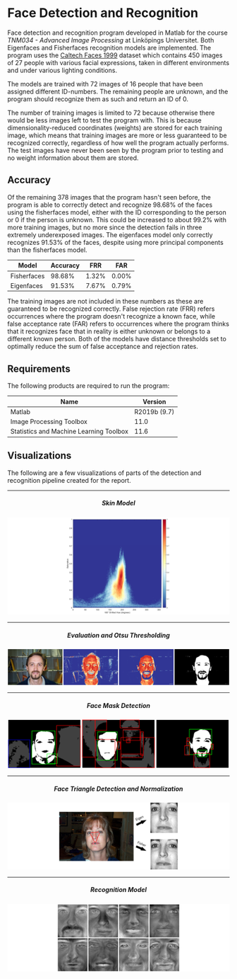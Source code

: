# Face Detection and Recognition

Face detection and recognition program developed in Matlab for the course *TNM034 - Advanced Image Processing* at Linköpings Universitet. Both Eigenfaces and Fisherfaces recognition models are implemented. The program uses the [Caltech Faces 1999](http://www.vision.caltech.edu/html-files/archive.html) dataset which contains 450 images of 27 people with various facial expressions, taken in different environments and under various lighting conditions.

The models are trained with 72 images of 16 people that have been assigned different ID-numbers. The remaining people are unknown, and the program should recognize them as such and return an ID of 0. 

The number of training images is limited to 72 because otherwise there would be less images left to test the program with. This is because dimensionality-reduced coordinates (weights) are stored for each training image, which means that training images are more or less guaranteed to be recognized correctly, regardless of how well the program actually performs. The test images have never been seen by the program prior to testing and no weight information about them are stored.

## Accuracy

Of the remaining 378 images that the program hasn't seen before, the program is able to correctly detect and recognize 98.68% of the faces using the fisherfaces model, either with the ID corresponding to the person or 0 if the person is unknown. This could be increased to about 99.2% with more training images, but no more since the detection fails in three extremely underexposed images. The eigenfaces model only correctly recognizes 91.53% of the faces, despite using more principal components than the fisherfaces model.

| Model       | Accuracy | FRR   | FAR   |
| ----------- | -------- | ----- | ----- |
| Fisherfaces | 98.68%   | 1.32% | 0.00% |
| Eigenfaces  | 91.53%   | 7.67% | 0.79% |

The training images are not included in these numbers as these are guaranteed to be recognized correctly. False rejection rate (FRR) refers occurrences where the program doesn't recognize a known face, while false acceptance rate (FAR) refers to occurrences where the program thinks that it recognizes face that in reality is either unknown or belongs to a different known person. Both of the models have distance thresholds set to optimally reduce the sum of false acceptance and rejection rates.

## Requirements

The following products are required to run the program:

| Name                                    | Version      |
| --------------------------------------- | ------------ |
| Matlab                                  | R2019b (9.7) |
| Image Processing Toolbox                | 11.0         |
| Statistics and Machine Learning Toolbox | 11.6         |

## Visualizations

The following are a few visualizations of parts of the detection and recognition pipeline created for the report.

___

<h5 align="center">Skin Model</h5>

![](data\visualizations\skin-model.png)

___

<h5 align="center">Evaluation and Otsu Thresholding</h5>

![](data/visualizations/eval_result.png)

___

<h5 align="center">Face Mask Detection</h5>

![](data/visualizations/face_mask_vis.png)

___

<h5 align="center">Face Triangle Detection and Normalization</h5>

![](data/visualizations/detect_triangle.png)

___

<h5 align="center">Recognition Model</h5>

![](data/visualizations/eigenfaces.png)
